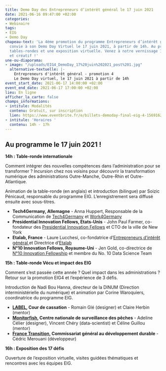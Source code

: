```yaml
---
title: Demo Day des Entrepreneurs d’intérêt général le 17 juin 2021
date: 2021-06-16 09:47:00 +02:00
categories:
- Webinaire
tags:
- EIG
- Demo Day
chapeau-text: 'La 4ème promotion du programme Entrepreneurs d’intérêt général vous
  convie à son Demo Day Virtuel le 17 juin 2021, à partir de 14h. Au programme : deux
  tables-rondes et une exposition virtuelle. Venez à notre vernissage 100% numérique
  et créatif !'
une-ou-diaporama:
- image: "/uploads/EIG4_DemoDay_17%20juin%202021_post%201.jpg"
  alternative-textuelle: |-
    Entrepreneurs d'intérêt général - promotion 4
    Le Demo Day virtuel, le 17 juin 2021 à partir de 14h
event_start_date: 2021-06-17 14:00:00 +02:00
event_end_date: 2021-06-17 17:00:00 +02:00
lieu: En ligne
afficher_la_carte: false
champs_informations:
- intitule: Modalités
  contenu: Gratuit, sur inscription
  lien: https://www.eventbrite.fr/e/billets-demoday-final-eig-4-156916299877
- intitule: 'Horaires '
  contenu: 14h - 17h
---
```


## Au programme le 17 juin 2021 !

**14h : Table-ronde internationale**

Comment intégrer des nouvelles compétences dans l’administration pour se transformer ?
Incursion chez nos voisins pour découvrir la transformation numérique des administrations Outre-Manche, Outre-Rhin et Outre-Atlantique.

Animation de la table-ronde (en anglais) et introduction (bilingue) par Soizic Pénicaud, responsable du programme EIG. L’enregistrement sera diffusé ensuite avec sous-titres.

* **Tech4Germany, Allemagne** - Anna Huppert, Responsable de la Communication de [Tech4Germany](https://tech.4germany.org/ "https://tech.4germany.org/") et [Work4Germany](https://work.4germany.org/ "https://work.4germany.org/")
* **Presidential Innovation Fellows, Etats-Unis** - John Paul Farmer, co-fondateur des [Presidential Innovation Fellows](https://presidentialinnovationfellows.gov/ "https://presidentialinnovationfellows.gov/") et CTO de la ville de New York
* **Etalab, France** - Laure Lucchesi, co-fondatrice d’[Entrepreneurs d’intérêt général ](https://entrepreneur-interet-general.etalab.gouv.fr/ "https://entrepreneur-interet-general.etalab.gouv.fr/")et Directrice d’[Etalab](https://www.etalab.gouv.fr/ "https://www.etalab.gouv.fr/")
* **N°10 Innovation Fellows, Royaume-Uni** - Jen Gold, co-directrice de [N°10 Innovation Fellowship](https://no10innovationfellows.campaign.gov.uk/ "https://no10innovationfellows.campaign.gov.uk/") et membre du No. 10 Data Science Team


**15h : Table-ronde Vécu et impact des EIG**

Comment s’est passée cette année ? Quel impact dans les administrations ? Retour sur la promotion EIG4 et l’expérience de 3 défis.

Introduction de Nadi Bou Hanna, directeur de la DINUM (Direction interministérielle du numérique) et animation par Corine Waroquiers, coordinatrice du programme EIG.

* **[LABEL](https://entrepreneur-interet-general.etalab.gouv.fr/defis/2020/label.html "https://entrepreneur-interet-general.etalab.gouv.fr/defis/2020/label.html"), Cour de cassation** - Romain Glé (designer) et Claire Herbin (mentor)
* **[Monitorfish](https://entrepreneur-interet-general.etalab.gouv.fr/defis/2020/monitorfish.html "https://entrepreneur-interet-general.etalab.gouv.fr/defis/2020/monitorfish.html"), Centre nationale de surveillance des pêches** - Adeline Célier (designer), Vincent Chéry (data-scientist) et Céline Guillou (mentor)
* **[France Transition](https://entrepreneur-interet-general.etalab.gouv.fr/defis/2020/france-transition.html "https://entrepreneur-interet-general.etalab.gouv.fr/defis/2020/france-transition.html"), Commissariat général au développement durable** - Cédric Merouani (développeur)


**16h : Exposition des 17 défis**

Ouverture de l’exposition virtuelle, visites guidées thématiques et rencontres avec les équipes EIG.
